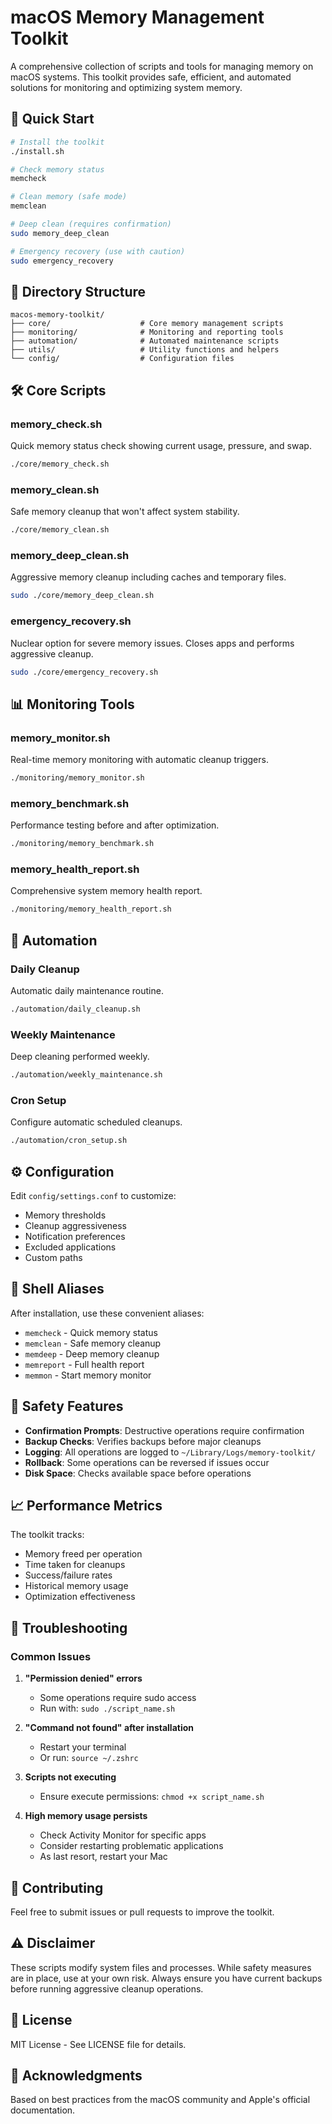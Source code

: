 # macOS Memory Management Toolkit

A comprehensive collection of scripts and tools for managing memory on macOS systems. This toolkit provides safe, efficient, and automated solutions for monitoring and optimizing system memory.

## 🚀 Quick Start

```bash
# Install the toolkit
./install.sh

# Check memory status
memcheck

# Clean memory (safe mode)
memclean

# Deep clean (requires confirmation)
sudo memory_deep_clean

# Emergency recovery (use with caution)
sudo emergency_recovery
```

## 📁 Directory Structure

```
macos-memory-toolkit/
├── core/                    # Core memory management scripts
├── monitoring/              # Monitoring and reporting tools
├── automation/              # Automated maintenance scripts
├── utils/                   # Utility functions and helpers
└── config/                  # Configuration files
```

## 🛠️ Core Scripts

### memory_check.sh
Quick memory status check showing current usage, pressure, and swap.

```bash
./core/memory_check.sh
```

### memory_clean.sh
Safe memory cleanup that won't affect system stability.

```bash
./core/memory_clean.sh
```

### memory_deep_clean.sh
Aggressive memory cleanup including caches and temporary files.

```bash
sudo ./core/memory_deep_clean.sh
```

### emergency_recovery.sh
Nuclear option for severe memory issues. Closes apps and performs aggressive cleanup.

```bash
sudo ./core/emergency_recovery.sh
```

## 📊 Monitoring Tools

### memory_monitor.sh
Real-time memory monitoring with automatic cleanup triggers.

```bash
./monitoring/memory_monitor.sh
```

### memory_benchmark.sh
Performance testing before and after optimization.

```bash
./monitoring/memory_benchmark.sh
```

### memory_health_report.sh
Comprehensive system memory health report.

```bash
./monitoring/memory_health_report.sh
```

## 🔄 Automation

### Daily Cleanup
Automatic daily maintenance routine.

```bash
./automation/daily_cleanup.sh
```

### Weekly Maintenance
Deep cleaning performed weekly.

```bash
./automation/weekly_maintenance.sh
```

### Cron Setup
Configure automatic scheduled cleanups.

```bash
./automation/cron_setup.sh
```

## ⚙️ Configuration

Edit `config/settings.conf` to customize:
- Memory thresholds
- Cleanup aggressiveness
- Notification preferences
- Excluded applications
- Custom paths

## 🎯 Shell Aliases

After installation, use these convenient aliases:

- `memcheck` - Quick memory status
- `memclean` - Safe memory cleanup
- `memdeep` - Deep memory cleanup
- `memreport` - Full health report
- `memmon` - Start memory monitor

## 🚨 Safety Features

- **Confirmation Prompts**: Destructive operations require confirmation
- **Backup Checks**: Verifies backups before major cleanups
- **Logging**: All operations are logged to `~/Library/Logs/memory-toolkit/`
- **Rollback**: Some operations can be reversed if issues occur
- **Disk Space**: Checks available space before operations

## 📈 Performance Metrics

The toolkit tracks:
- Memory freed per operation
- Time taken for cleanups
- Success/failure rates
- Historical memory usage
- Optimization effectiveness

## 🔧 Troubleshooting

### Common Issues

1. **"Permission denied" errors**
   - Some operations require sudo access
   - Run with: `sudo ./script_name.sh`

2. **"Command not found" after installation**
   - Restart your terminal
   - Or run: `source ~/.zshrc`

3. **Scripts not executing**
   - Ensure execute permissions: `chmod +x script_name.sh`

4. **High memory usage persists**
   - Check Activity Monitor for specific apps
   - Consider restarting problematic applications
   - As last resort, restart your Mac

## 🤝 Contributing

Feel free to submit issues or pull requests to improve the toolkit.

## ⚠️ Disclaimer

These scripts modify system files and processes. While safety measures are in place, use at your own risk. Always ensure you have current backups before running aggressive cleanup operations.

## 📝 License

MIT License - See LICENSE file for details.

## 🙏 Acknowledgments

Based on best practices from the macOS community and Apple's official documentation.
